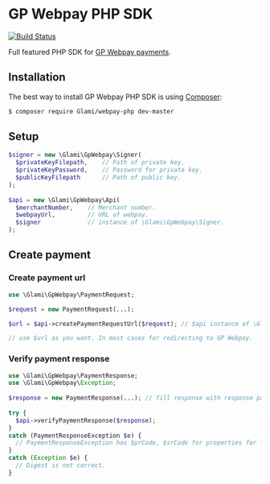 # GP Webpay PHP SDK
[![Build Status](https://travis-ci.org/newPOPE/gp-webpay-php-sdk.svg?branch=master)](https://travis-ci.org/newPOPE/gp-webpay-php-sdk)

Full featured PHP SDK for [GP Webpay payments](http://www.gpwebpay.cz).

## Installation

The best way to install GP Webpay PHP SDK is using  [Composer](http://getcomposer.org/):

```sh
$ composer require Glami/webpay-php dev-master
```

## Setup

```php
$signer = new \Glami\GpWebpay\Signer(
  $privateKeyFilepath,    // Path of private key.
  $privateKeyPassword,    // Password for private key.
  $publicKeyFilepath      // Path of public key.
);
    
$api = new \Glami\GpWebpay\Api(
  $merchantNumber,    // Merchant number.
  $webpayUrl,         // URL of webpay.
  $signer             // instance of \Glami\GpWebpay\Signer.
);

```

## Create payment

### Create payment url

 ```php
 use \Glami\GpWebpay\PaymentRequest;
 
 $request = new PaymentRequest(...);
 
 $url = $api->createPaymentRequestUrl($request); // $api instance of \Glami\GpWebpay\Api
 
 // use $url as you want. In most cases for redirecting to GP Webpay.
 
 ```
 
### Verify payment response
 
```php
use \Glami\GpWebpay\PaymentResponse;
use \Glami\GpWebpay\Exception;
 
$response = new PaymentResponse(...); // fill response with response parameters (from request).
 
try {
  $api->verifyPaymentResponse($response);
} 
catch (PaymentResponseException $e) {
  // PaymentResponseException has $prCode, $srCode for properties for logging GP Webpay response error codes.
}
catch (Exception $e) {
  // Digest is not correct.
}

```
 
 
 
 

